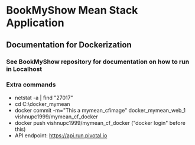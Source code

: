 # BookMyShow Mean Stack Application

## Documentation for Dockerization

### See BookMyShow repository for documentation on how to run in Localhost 

### Extra commands

* netstat -a | find "27017"
* cd C:\docker_mymean
* docker commit -m="This a mymean_cfimage" docker_mymean_web_1 vishnupc1999/mymean_cf_docker 
* docker push vishnupc1999/mymean_cf_docker ("docker login" before this)
* API endpoint: https://api.run.pivotal.io


